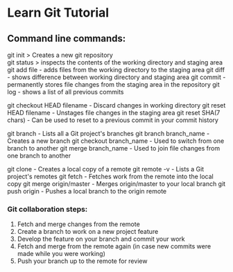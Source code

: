 # Learn Git Tutorial

## Command line commands:

git init      > Creates a new git repository  
git status    > inspects the contents of the working directory and staging area  
git add file  - adds files from the working directory to the staging area
git diff      - shows difference between working directory and staging area
git commit    - permanently stores file changes from the staging area in the repository
git log       - shows a list of all previous commits

git checkout HEAD filename  - Discard changes in working directory
git reset HEAD filename     - Unstages file changes in the staging area
git reset SHA(7 chars)      - Can be used to reset to a previous commit in your commit history

git branch                - Lists all a Git project's branches
git branch branch_name    - Creates a new branch
git checkout branch_name  - Used to switch from one branch to another
git merge branch_name     - Used to join file changes from one branch to another

git clone               - Creates a local copy of a remote
git remote -v           - Lists a Git project's remotes
git fetch               - Fetches work from the remote into the local copy
git merge origin/master - Merges origin/master to your local branch
git push origin <banch> - Pushes a local branch to the origin remote

### Git collaboration steps:
  1. Fetch and merge changes from the remote
  2. Create a branch to work on a new project feature
  3. Develop the feature on your branch and commit your work
  4. Fetch and merge from the remote again (in case new commits were made while you were working)
  5. Push your branch up to the remote for review
  
